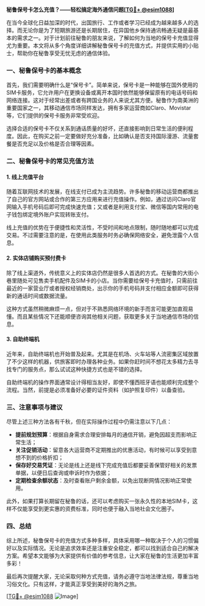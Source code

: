 **秘鲁保号卡怎么充值？——轻松搞定海外通信问题[[TG💪+ @esim1088](https://t.me/s/esim1088)]**

在当今全球化日益加深的时代，出国旅行、工作或者学习已经成为越来越多人的选择。而无论你是为了短期旅游还是长期居住，在异国他乡保持通讯畅通无疑是最基本的需求之一。对于计划前往秘鲁的朋友来说，了解如何为当地的保号卡充值显得尤为重要。本文将从多个角度详细讲解秘鲁保号卡的充值方式，并提供实用的小贴士，帮助你在秘鲁享受无忧无虑的通信体验。

### 一、秘鲁保号卡的基本概念

首先，我们需要明确什么是“保号卡”。简单来说，保号卡是一种能够在国外使用的SIM卡服务，它允许用户在更换设备或离开本国时依然能够保留原有的电话号码和网络连接。这对于经常出差或者有跨国业务的人来说尤其方便。秘鲁作为南美洲的重要国家之一，其移动通信市场同样发达，拥有多家运营商如Claro、Movistar等，它们提供的保号卡服务非常受欢迎。

选择合适的保号卡不仅关系到通话质量的好坏，还直接影响到日常生活的便利程度。因此，在购买之前一定要做好充分准备，比如确认是否支持国际漫游、流量套餐是否充足以及价格是否合理等因素。

### 二、秘鲁保号卡的常见充值方法

#### 1. 线上充值平台
随着互联网技术的发展，在线支付已成为主流趋势。许多秘鲁的移动运营商都推出了自己的官方网站或合作的第三方应用来进行充值操作。例如，通过访问Claro官网输入手机号码后即可完成快速充值；又或者是利用支付宝、微信等国内常用的电子钱包绑定境外账户实现转账支付。

线上充值的优势在于便捷性和灵活性，不受时间和地点限制，随时随地都可以完成交易。不过需要注意的是，在使用此类服务时务必确保网络安全，避免泄露个人信息。

#### 2. 实体店铺购买预付费卡
除了线上渠道外，传统意义上的实体店仍然是很多人首选的方式。在秘鲁的大街小巷里随处可见售卖手机配件及SIM卡的小店。当你需要给保号卡充值时，只需前往最近的一家营业厅或者授权经销商处，出示你的手机号码并支付相应金额即可获得新的通话时间或数据流量。

这种方式虽然稍微麻烦一点，但对于不熟悉网络环境的新手而言可能更加直观易懂。而且某些情况下还能顺便咨询其他相关问题，获取更多关于当地通信市场的信息。

#### 3. 自助终端机
近年来，自助终端机也开始普及起来。尤其是在机场、火车站等人流密集区域放置了不少这样的机器，供旅客即时办理各种业务。如果你赶时间不想花太多精力去寻找专门的服务点，那么试试这种快捷方式也是不错的选择。

自助终端机的操作界面通常设计得相当友好，即使不懂西班牙语也能顺利完成整个流程。当然，前提是必须准备好必要的证件资料（如护照复印件）以备查验。

### 三、注意事项与建议

尽管上述三种方法各有千秋，但在实际操作过程中仍需注意以下几点：

- **提前规划预算**：根据自身需求合理安排每月的通信开销，避免因超支而影响正常生活；
- **关注促销活动**：留意各大运营商不定期推出的优惠活动，有时候可以享受到意想不到的价格折扣；
- **保存好交易凭证**：无论是线上还是线下完成充值后都要妥善保管好相关的发票单据，以便日后查询或申诉时作为依据；
- **定期检查余额状态**：及时查看账户剩余金额，以免出现断网情况影响正常使用。

此外，如果打算长期留在秘鲁的话，还可以考虑购买一张永久性的本地SIM卡，这样不仅能享受到更实惠的资费标准，同时也便于融入当地社会文化圈子。

### 四、总结

综上所述，秘鲁保号卡的充值方式多种多样，具体采用哪一种取决于个人的习惯偏好以及实际情况。无论是追求效率还是注重安全稳定，都可以找到适合自己的解决方案。希望本文能够为大家提供有价值的参考信息，让大家在秘鲁的生活更加丰富多彩！

最后再次提醒大家，无论采取何种方式充值，请务必遵守当地法律法规，尊重当地习俗文化。只有这样，才能真正享受到美好的海外之旅。

[[TG💪+ @esim1088](https://t.me/s/esim1088) ![Image](https://i.postimg.cc/4NQfJmqS/Snipaste-2025-05-13-00-14-12.png)]